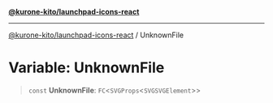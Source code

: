 [**@kurone-kito/launchpad-icons-react**](../README.md)

***

[@kurone-kito/launchpad-icons-react](../globals.md) / UnknownFile

# Variable: UnknownFile

> `const` **UnknownFile**: `FC`\<`SVGProps`\<`SVGSVGElement`\>\>
